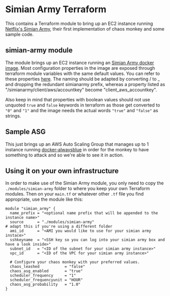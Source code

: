 # Simian Army Terraform

This contains a Terraform module to bring up an EC2 instance running [Netflix's Simian Army](https://github.com/Netflix/SimianArmy),
their first implementation of chaos monkey and some sample code.

## simian-army module

The module brings up an EC2 instance running an [Simian Army docker image](https://hub.docker.com/r/ehime/monkeymagic/). Most configuration
properties in the image are exposed through terraform module variables with the same default values. You can refer to these properties
[here](https://github.com/ehime/docker-monkeymagic/blob/master/docs/configuration.md).
The naming should be adapted by converting / to _ and dropping the redundant simianarmy prefix, whereas a property listed as
"/simianarmy/client/aws/accountkey" become "client_aws_accountkey".

Also keep in mind that properties with boolean values should not use unquoted `true` and `false` keywords in terraform
as those get converted to `"0"` and `"1"` and the image needs the actual words `"true"` and `"false"` as strings.

## Sample ASG

This just brings up an AWS Auto Scaling Group that manages up to 1 instance running [docker-alwaysblue](https://github.com/ehime/docker-alwaysblue) in order
for the monkey to have something to attack and so we're able to see it in action.


## Using it on your own infrastructure

In order to make use of the Simian Army module, you only need to copy the `./modules/simian-army` folder to where you keep your own Terraform modules.
Then on your `main.tf` or whatever other `.tf` file you find appropriate, use the module like this:
```hcl
module "simian_army" {
  name_prefix = "<optional name prefix that will be appended to the instance name>"
  source      = "./modules/simian-army"                                                     # adapt this if you're using a different folder
  ami_id      = "<AMI you would like to use for your simian army instace>"
  sshkeyname  = "<SSH key so you can log into your simian army box and have a look inside>"
  subnet_id   = "<ID of the subnet for your simian army instance>"
  vpc_id      = "<ID of the VPC for your simian army instance>"

  # Configure your chaos monkey with your preferred values.
  chaos_leashed           = "false"
  chaos_asg_enabled       = "true"
  scheduler_frequency     = "1"
  scheduler_frequencyunit = "HOUR"
  chaos_asg_probability   = "1.0"
}
```
